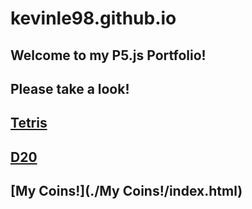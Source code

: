# kevinle98.github.io
<h2>Welcome to my P5.js Portfolio! </h2>
<h2>Please take a look!</h2>

## [Tetris](./Tetris/index.html)
## [D20](./D20/index.html)
## [My Coins!](./My Coins!/index.html)